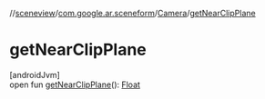 //[sceneview](../../../index.md)/[com.google.ar.sceneform](../index.md)/[Camera](index.md)/[getNearClipPlane](get-near-clip-plane.md)

# getNearClipPlane

[androidJvm]\
open fun [getNearClipPlane](get-near-clip-plane.md)(): [Float](https://kotlinlang.org/api/latest/jvm/stdlib/kotlin/-float/index.html)

